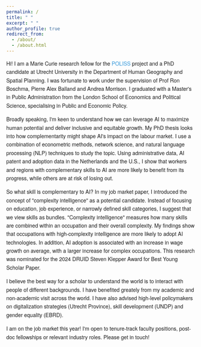 ```yaml
---
permalink: /
title: " "
excerpt: " "
author_profile: true
redirect_from: 
  - /about/
  - /about.html
---
```


<style>
    /* General body text */
    body {
        font-family: 'Helvetica Neue', Helvetica, Arial, sans-serif;
        font-size: 14px;
        line-height: 1.6; /* This adds spacing between lines of text */
    }

    /* Headers */
    h1, h2, h3, h4, h5, h6 {
        font-weight: bold;
        margin-bottom: 15px; /* Adds space below headers */
    }

    h2 {
        font-size: 15px;
        margin-top: 20px; /* Adds space above this level header */
    }

    /* Link styling */
    a {
        color: #3498db;
        text-decoration: none; /* Removes underline from links */
    }

    a:hover {
        text-decoration: underline; /* Adds underline on hover for clarity */
    }

    /* List styling */
    ul, ol {
        margin-bottom: 20px; /* Adds space below lists */
    }

    li {
        margin-bottom: 10px; /* Adds space between list items */
    }
  
</style>

Hi! I am a Marie Curie research fellow for the [POLISS](https://poliss.eu/) project and a 
PhD candidate at Utrecht University in the Department of Human Geography and Spatial Planning. I was fortunate to work under the supervision of Prof Ron Boschma, Pierre Alex Balland and Andrea Morrison. I graduated with a Master's in Public Administration from the London School of Economics and Political Science, specialising in Public and Economic Policy. 

Broadly speaking, I'm keen to understand how we can leverage AI to maximize human potential and deliver inclusive and equitable growth. My PhD thesis looks into how complementarity might shape AI's impact on the labour market. I use a combination of econometric methods, network science, and natural language processing (NLP) techniques to study the topic. Using administrative data, AI patent and adoption data in the Netherlands and the U.S., I show that workers and regions with complementary skills to AI are more likely to benefit from its progress, while others are at risk of losing out. 

So what skill is complementary to AI? In my job market paper, I introduced the concept of "complexity intelligence" as a potential candidate. Instead of focusing on education, job experience, or narrowly defined skill categories, I suggest that we view skills as bundles. "Complexity intelligence" measures how many skills are combined within an occupation and their overall complexity. My findings show that occupations with high-complexity intelligence are more likely to adopt AI technologies. In addition, AI adoption is associated with an increase in wage growth on average, with a larger increase for complex occupations. This research was nominated for the 2024 DRUID Steven Klepper Award for Best Young Scholar Paper.

I believe the best way for a scholar to understand the world is to interact with people of different backgrounds. I have benefited greately from my academic and non-academic visit across the world. I have also advised high-level policymakers on digitalization strategies (Utrecht Province), skill development (UNDP) and gender equality (EBRD). 

I am on the job market this year! I'm open to tenure-track faculty positions, post-doc fellowships or relevant industry roles. Please get in touch!


